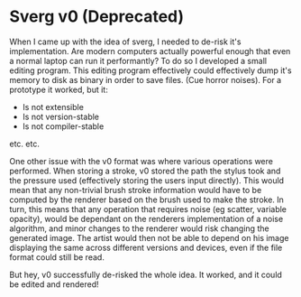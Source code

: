 # Sverg v0 (Deprecated)
When I came up with the idea of sverg, I needed to de-risk it's implementation.
Are modern computers actually powerful enough that even a normal laptop can
run it performantly? To do so I developed a small editing program. This
editing program effectively could effectively dump it's memory to disk 
as binary in order to save files. (Cue horror noises). For a prototype
it worked, but it:
 - Is not extensible
 - Is not version-stable
 - Is not compiler-stable
 
etc. etc. 

One other issue with the v0 format was where various operations were
performed. When storing a stroke, v0 stored the path the stylus took 
and the pressure used (effectively storing the users input directly). 
This would mean that any non-trivial brush stroke information would 
have to be computed by the renderer based on the brush used to make the 
stroke. In turn, this means that any operation that requires noise (eg scatter,
variable opacity), would be dependant on the renderers implementation of a
noise algorithm, and minor changes to the renderer would risk changing the
generated image. The artist would then not be able to depend on his image
displaying the same across different versions and devices, even if the
file format could still be read.

But hey, v0 successfully de-risked the whole idea. It worked, and it could
be edited and rendered!
